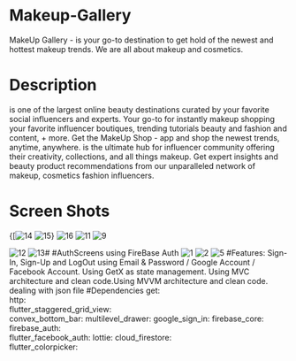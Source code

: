 # Makeup-Gallery
MakeUp Gallery - is your go-to destination to get hold of the newest and hottest makeup trends. We are all about makeup and cosmetics.
# Description
 is one of the largest online beauty destinations curated by your favorite social influencers and experts. Your go-to for instantly makeup shopping your favorite influencer boutiques, trending tutorials beauty and fashion and content, + more. Get the MakeUp Shop - app and shop the newest trends, anytime, anywhere.
  is the ultimate hub for influencer community offering their creativity, collections, and all things makeup. Get expert insights and beauty product recommendations from our unparalleled network of makeup, cosmetics fashion influencers.
  # Screen Shots
 {[![14](https://user-images.githubusercontent.com/55621519/157053127-132f4ee9-e83b-433c-a480-eeb367069ae0.jpg)
  ![15](https://user-images.githubusercontent.com/55621519/157053169-ae921278-a122-4dec-a4ec-6d4dcded1896.jpg)}
![16](https://user-images.githubusercontent.com/55621519/157053202-7d06447f-5a61-48bb-8157-8f3e7f747ebe.jpg)
![11](https://user-images.githubusercontent.com/55621519/157053219-4a5e8a13-19a7-4f75-888d-15dbb7372d45.jpg)
![9](https://user-images.githubusercontent.com/55621519/157053552-7589dc93-95d8-4dc8-868b-9cc114c00948.jpg)


![12](https://user-images.githubusercontent.com/55621519/157053259-1c11f338-d725-4fae-81b5-0dcc648cf5a1.jpg)
![13](https://user-images.githubusercontent.com/55621519/157053284-b6c4a11a-8c6f-4003-b78f-bb0e22c3e0a3.jpg)#
#AuthScreens using FireBase Auth
![1](https://user-images.githubusercontent.com/55621519/157053494-6ae18f7e-9d22-4e68-82a8-9ad5522c3e5c.jpg)
![2](https://user-images.githubusercontent.com/55621519/157053511-859b6482-67f9-4726-a0fa-6bfb1945cc98.jpg)
![5](https://user-images.githubusercontent.com/55621519/157053522-708057de-b930-4078-bd59-4a439f33db89.jpg)
#Features:
Sign-In, Sign-Up and LogOut using Email & Password / Google Account / Facebook Account.
Using GetX as state management.
Using MVC architecture and clean code.Using MVVM architecture and clean code.
dealing with json file
#Dependencies
get:  
  http:  
  flutter_staggered_grid_view:  
  convex_bottom_bar: 
  multilevel_drawer: 
  google_sign_in: 
  firebase_core: 
  firebase_auth:  
  flutter_facebook_auth: 
  lottie: 
  cloud_firestore:  
  flutter_colorpicker:

